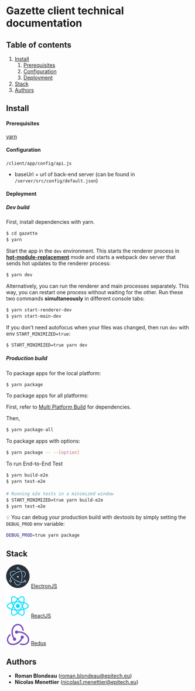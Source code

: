 # Gazette client technical documentation

## Table of contents

1. [Install](#Install)
   1. [Prerequisites](#prerequisites)
   2. [Configuration](#configuration)
   3. [Deployment](#deployment)
2. [Stack](#stack)
3. [Authors](#Authors)

## Install

#### Prerequisites

[yarn](https://yarnpkg.com/lang/en/)

#### Configuration

`/client/app/config/api.js`

- baseUrl = url of back-end server (can be found in `/server/src/config/default.json`)

#### Deployment

##### Dev build

First, install dependencies with yarn.

```bash
$ cd gazette
$ yarn
```

Start the app in the `dev` environment. This starts the renderer process in [**hot-module-replacement**](https://webpack.js.org/guides/hmr-react/) mode and starts a webpack dev server that sends hot updates to the renderer process:

```bash
$ yarn dev
```

Alternatively, you can run the renderer and main processes separately. This way, you can restart one process without waiting for the other. Run these two commands **simultaneously** in different console tabs:

```bash
$ yarn start-renderer-dev
$ yarn start-main-dev
```

If you don't need autofocus when your files was changed, then run `dev` with env `START_MINIMIZED=true`:

```bash
$ START_MINIMIZED=true yarn dev
```

##### Production build

To package apps for the local platform:

```bash
$ yarn package
```

To package apps for all platforms:

First, refer to [Multi Platform Build](https://www.electron.build/multi-platform-build) for dependencies.

Then,

```bash
$ yarn package-all
```

To package apps with options:

```bash
$ yarn package -- --[option]
```

To run End-to-End Test

```bash
$ yarn build-e2e
$ yarn test-e2e

# Running e2e tests in a minimized window
$ START_MINIMIZED=true yarn build-e2e
$ yarn test-e2e
```

:bulb: You can debug your production build with devtools by simply setting the `DEBUG_PROD` env variable:

```bash
DEBUG_PROD=true yarn package
```

## Stack

![electron-logo](../../Misc/electron.png 'Electron Logo') [ElectronJS](https://electronjs.org/)

![react-logo](../../Misc/react.png 'React Logo') [ReactJS](https://reactjs.org/)

![redux-logo](../../Misc/redux.png 'Redux Logo') [Redux](https://redux.js.org/)

## Authors

- **Roman Blondeau** (roman.blondeau@epitech.eu)
- **Nicolas Menettier** (nicolas1.menettier@epitech.eu)
